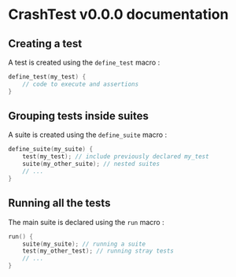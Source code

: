 # CrashTest v0.0.0 documentation

## Creating a test

A test is created using the `define_test` macro :

```c
define_test(my_test) {
	// code to execute and assertions
}
```

## Grouping tests inside suites

A suite is created using the `define_suite` macro :

```c
define_suite(my_suite) {
	test(my_test); // include previously declared my_test
	suite(my_other_suite); // nested suites
	// ...
}
```

## Running all the tests

The main suite is declared using the `run` macro :

```c
run() {
	suite(my_suite); // running a suite
	test(my_other_test); // running stray tests
	// ... 
}